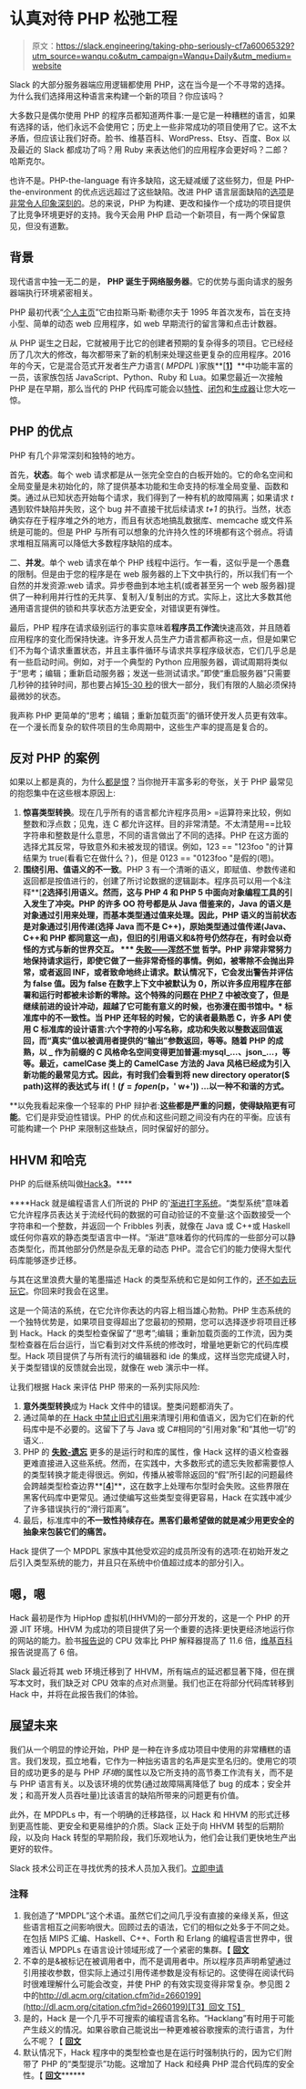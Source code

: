 # 认真对待 PHP 松弛工程

> 原文：<https://slack.engineering/taking-php-seriously-cf7a60065329?utm_source=wanqu.co&utm_campaign=Wanqu+Daily&utm_medium=website>

Slack 的大部分服务器端应用逻辑都使用 PHP，这在当今是一个不寻常的选择。为什么我们选择用这种语言来构建一个新的项目？你应该吗？

大多数只是偶尔使用 PHP 的程序员都知道两件事:一是它是一种糟糕的语言，如果有选择的话，他们永远不会使用它；历史上一些非常成功的项目使用了它。这不太矛盾，但应该让我们好奇。脸书、维基百科、WordPress、Etsy、百度、Box 以及最近的 Slack 都成功了吗？用 Ruby 来表达他们的应用程序会更好吗？二郎？哈斯克尔。

也许不是。PHP-the-language 有许多缺陷，这无疑减缓了这些努力，但是 PHP-the-environment 的优点远远超过了这些缺陷。改进 PHP 语言层面缺陷的[选项](http://hhvm.com)是[非常令人印象深刻的](http://hacklang.org/)。总的来说，PHP 为构建、更改和操作一个成功的项目提供了比竞争环境更好的支持。我今天会用 PHP 启动一个新项目，有一两个保留意见，但没有道歉。

## 背景

现代语言中独一无二的是， **PHP 诞生于网络服务器**。它的优势与面向请求的服务器端执行环境紧密相关。

PHP 最初代表“[个人主页](http://php.net/manual/en/history.php.php)”它由拉斯马斯·勒德尔夫于 1995 年首次发布，旨在支持小型、简单的动态 web 应用程序，如 web 早期流行的留言簿和点击计数器。

从 PHP 诞生之日起，它就被用于比它的创建者预期的复杂得多的项目。它已经经历了几次大的修改，每次都带来了新的机制来处理这些更复杂的应用程序。2016 年的今天，它是混合范式开发者生产力语言( *MPDPL* )家族**[**[**1**](#9956)**】**中功能丰富的一员，该家族包括 JavaScript、Python、Ruby 和 Lua。如果您最近一次接触 PHP 是在早期，那么当代的 PHP 代码库可能会以[特性](http://php.net/manual/en/language.oop5.traits.php)、[闭包](http://php.net/manual/en/functions.anonymous.php)和[生成器](http://php.net/manual/en/language.generators.overview.php)让您大吃一惊。

## PHP 的优点

PHP 有几个非常深刻和独特的地方。

首先，**状态**。每个 web 请求都是从一张完全空白的白板开始的。它的命名空间和全局变量是未初始化的，除了提供基本功能和生命支持的标准全局变量、函数和类。通过从已知状态开始每个请求，我们得到了一种有机的故障隔离；如果请求 *t* 遇到软件缺陷并失败，这个 bug 并不直接干扰后续请求 *t+1* 的执行。当然，状态确实存在于程序堆之外的地方，而且有状态地搞乱数据库、memcache 或文件系统是可能的。但是 PHP 与所有可以想象的允许持久性的环境都有这个弱点。将请求堆相互隔离可以降低大多数程序缺陷的成本。

二、**并发**。单个 web 请求在单个 PHP 线程中运行。乍一看，这似乎是一个愚蠢的限制。但是由于您的程序是在 web 服务器的上下文中执行的，所以我们有一个自然的并发资源:web 请求。异步卷曲到本地主机(或者甚至另一个 web 服务器)提供了一种利用并行性的无共享、复制入/复制出的方式。实际上，这比大多数其他通用语言提供的锁和共享状态方法更安全，对错误更有弹性。

最后，PHP 程序在请求级别运行的事实意味着**程序员工作流**快速高效，并且随着应用程序的变化而保持快速。许多开发人员生产力语言都声称这一点，但是如果它们不为每个请求重置状态，并且主事件循环与请求共享程序级状态，它们几乎总是有一些启动时间。例如，对于一个典型的 Python 应用服务器，调试周期将类似于“思考；编辑；重新启动服务器；发送一些测试请求。”即使“重启服务器”只需要几秒钟的挂钟时间，那也要占掉[15-30 秒](http://www.simplypsychology.org/short-term-memory.html)的很大一部分，我们有限的人脑必须保持最微妙的状态。

我声称 PHP 更简单的“思考；编辑；重新加载页面”的循环使开发人员更有效率。在一个漫长而复杂的软件项目的生命周期中，这些生产率的提高是复合的。

## 反对 PHP 的案例

如果以上都是真的，为什么[都是恨](https://eev.ee/blog/2012/04/09/php-a-fractal-of-bad-design/)？当你抛开丰富多彩的夸张，关于 PHP 最常见的抱怨集中在这些根本原因上:

1.  **惊喜类型转换**。现在几乎所有的语言都允许程序员用> =运算符来比较，例如整数和浮点数；见鬼，连 C 都允许这样。目的非常清楚。不太清楚用==比较字符串和整数是什么意思，不同的语言做出了不同的选择。PHP 在这方面的选择尤其反常，导致意外和未被发现的错误。例如，123 == "123foo "的计算结果为 true(看看它在做什么？)，但是 0123 == "0123foo "是假的(嗯)。
2.  **围绕引用、值语义的不一致**。PHP 3 有一个清晰的语义，即赋值、参数传递和返回都是按值进行的，创建了所讨论数据的逻辑副本。程序员可以用一个&注释**[**[**2**](#2e75)**选择引用语义。然而，这与 PHP 4 和 PHP 5 中面向对象编程工具的引入发生了冲突。PHP 的许多 OO 符号都是从 Java 借鉴来的，Java 的语义是对象通过引用来处理，而基本类型通过值来处理。因此，PHP 语义的当前状态是对象通过引用传递(选择 Java 而不是 C++)，原始类型通过值传递(Java、C++和 PHP 都同意这一点)，但旧的引用语义和&符号仍然存在，有时会以奇怪的方式与新的世界交互。**
***   [**失败——浑然不觉**](http://people.csail.mit.edu/rinard/paper/osdi04.pdf) **哲学**。PHP 非常非常努力地保持请求运行，即使它做了一些非常奇怪的事情。例如，被零除不会抛出异常，或者返回 INF，或者致命地终止请求。默认情况下，它会发出警告并评估为 false 值。因为 false 在数字上下文中被默认为 0，所以许多应用程序在部署和运行时都被未诊断的零除。这个特殊的问题在 [PHP 7](http://php.net/manual/en/migration70.incompatible.php) 中被改变了，但是继续前进的设计冲动，超越了它可能有意义的时候，也弥漫在图书馆中。*   **标准库中的不一致性**。当 PHP 还年轻的时候，它的读者最熟悉 C，许多 API 使用 C 标准库的设计语言:六个字符的小写名称，成功和失败以整数返回值返回，而“真实”值以被调用者提供的“输出”参数返回，等等。随着 PHP 的成熟，以 _ 作为前缀的 C 风格命名空间变得更加普遍:mysql_…、json_…，等等。最近，camelCase 类上的 CamelCase 方法的 Java 风格已经成为引入新功能的最常见方式。因此，有时我们会看到将 new directory operator($ path)这样的表达式与 if(！($f = fopen($p，' w+')) …以一种不和谐的方式。**

 **以免我看起来像一个轻率的 PHP 辩护者:**这些都是严重的问题，使得缺陷更有可能**。它们是非受迫性错误。PHP 的优点和这些问题之间没有内在的平衡。应该有可能构建一个 PHP 来限制这些缺点，同时保留好的部分。

## HHVM 和哈克

PHP 的后继系统叫做[Hack](http://hacklang.org)**[**3**](#8f9f)**。****

 ****Hack 就是编程语言人们所说的 PHP 的'[渐进打字系统](http://wphomes.soic.indiana.edu/jsiek/what-is-gradual-typing/)。“类型系统”意味着它允许程序员表达关于流经代码的数据的可自动验证的不变量:这个函数接受一个字符串和一个整数，并返回一个 Fribbles 列表，就像在 Java 或 C++或 Haskell 或任何你喜欢的静态类型语言中一样。“渐进”意味着你的代码库的一些部分可以静态类型化，而其他部分仍然是杂乱无章的动态 PHP。混合它们的能力使得大型代码库能够逐步迁移。

与其在这里浪费大量的笔墨描述 Hack 的类型系统和它是如何工作的，[还不如去玩玩它](http://hacklang.org/tutorial.html)。你回来时我会在这里。

这是一个简洁的系统，在它允许你表达的内容上相当雄心勃勃。PHP 生态系统的一个独特优势是，如果项目变得超出了您最初的预期，您可以选择逐步将项目迁移到 Hack。Hack 的类型检查保留了“思考”;编辑；重新加载页面的工作流，因为类型检查器在后台运行，当它看到对文件系统的修改时，增量地更新它的代码库模型。Hack 项目提供了与所有流行的编辑器和 ide 的集成，这样当您完成键入时，关于类型错误的反馈就会出现，就像在 web 演示中一样。

让我们根据 Hack 来评估 PHP 带来的一系列实际风险:

1.  **意外类型转换**成为 Hack 文件中的错误。整类问题都消失了。
2.  通过简单的[在 Hack 中禁止旧式引用](https://docs.hhvm.com/hack/unsupported/references)来清理引用和值语义，因为它们在新的代码库中是不必要的。这留下了与 Java 或 C#相同的“引用对象”和“其他一切”的语义..
3.  PHP 的 [**失败-遗忘**](http://people.csail.mit.edu/rinard/paper/osdi04.pdf) 更多的是运行时和库的属性，像 Hack 这样的语义检查器更难直接进入这些系统。然而，在实践中，大多数形式的遗忘失败都需要惊人的类型转换才能走得很远。例如，传播从被零除返回的“假”所引起的问题最终会跨越类型检查边界**[**[**4**](#0514)**]**，这在数字上处理布尔型时会失败。这些界限在黑客代码库中更常见。通过使编写这些类型变得更容易，Hack 在实践中减少了许多错误执行的“滑行距离”。
4.  最后，标准库中的**不一致性持续存在。黑客们最希望做的就是减少用更安全的抽象来包装它们的痛苦。**

Hack 提供了一个 MPDPL 家族中其他受欢迎的成员所没有的选项:在初始开发之后引入类型系统的能力，并且只在系统中价值超过成本的部分引入。

## 嗯，嗯

Hack 最初是作为 HipHop 虚拟机(HHVM)的一部分开发的，这是一个 PHP 的开源 JIT 环境。HHVM 为成功的项目提供了另一个重要的选择:更快更经济地运行你的网站的能力。脸书[报告说](https://research.facebook.com/publications/the-hiphop-virtual-machine/)的 CPU 效率比 PHP 解释器提高了 11.6 倍，[维基百科](http://hhvm.com/blog/7205/wikipedia-on-hhvm)报告说提高了 6 倍。

Slack 最近将其 web 环境迁移到了 HHVM，所有端点的延迟都显著下降，但在撰写本文时，我们缺乏对 CPU 效率的点对点测量。我们也正在将部分代码库转移到 Hack 中，并将在此报告我们的体验。

## 展望未来

我们从一个明显的悖论开始，PHP 是一种在许多成功项目中使用的非常糟糕的语言。我们发现，孤立地看，它作为一种拙劣语言的名声是实至名归的。使用它的项目的成功更多的是与 PHP *环境*的属性以及它所支持的高节奏工作流有关，而不是与 PHP 语言有关。以及该环境的优势(通过故障隔离降低了 bug 的成本；安全并发；和高开发人员吞吐量)比该语言的缺陷所带来的问题更有价值。

此外，在 MPDPLs 中，有一个明确的迁移路径，以 Hack 和 HHVM 的形式迁移到更高性能、更安全和更易维护的介质。Slack 正处于向 HHVM 转型的后期阶段，以及向 Hack 转型的早期阶段，我们乐观地认为，他们会让我们更快地生产出更好的软件。

Slack 技术公司正在寻找优秀的技术人员加入我们。[立即申请](https://slack.com/jobs/dept/engineering)

### **注释**

1.  我创造了“MPDPL”这个术语。虽然它们之间几乎没有直接的亲缘关系，但这些语言相互之间影响很大。回顾过去的语法，它们的相似之处多于不同之处。在包括 MIPS 汇编、Haskell、C++、Forth 和 Erlang 的编程语言世界中，很难否认 MPDPLs 在语言设计领域形成了一个紧密的集群。【 [**回文**](#5a7b)
2.  不幸的是&被标记在被调用者中，而不是调用者中。所以程序员声明希望通过引用接收参数，但实际上通过引用传递参数是没有标记的。这使得在阅读代码时很难理解什么可能会改变，并使 PHP 的有效实现变得非常复杂。参见图 2 中的[http://dl.acm.org/citation.cfm?id=2660199](http://dl.acm.org/citation.cfm?id=2660199)[T3】回文 T5】](#c7a2)
3.  是的，Hack 是一个几乎不可搜索的编程语言名称。“Hacklang”有时用于可能产生歧义的情况。如果谷歌自己能说出一种更难被谷歌搜索的流行语言，为什么不呢？【 [**回文**](#eafa)
4.  默认情况下，Hack 程序中的类型检查也是在运行时强制执行的，因为它们附带了 PHP 的“类型提示”功能。这增加了 Hack 和经典 PHP 混合代码库的安全性。【 [**回文**](#ffa3)******